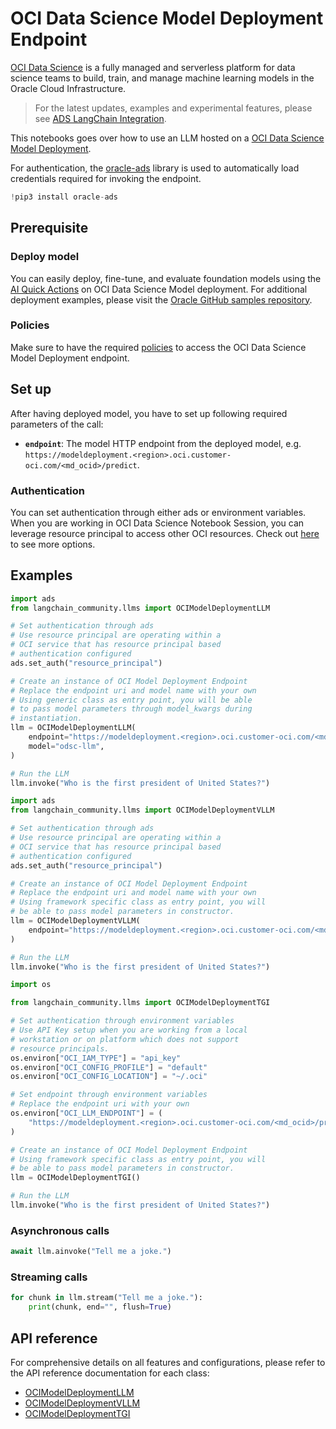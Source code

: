 # OCI Data Science Model Deployment Endpoint

[OCI Data Science](https://docs.oracle.com/en-us/iaas/data-science/using/home.htm) is a fully managed and serverless platform for data science teams to build, train, and manage machine learning models in the Oracle Cloud Infrastructure.

> For the latest updates, examples and experimental features, please see [ADS LangChain Integration](https://accelerated-data-science.readthedocs.io/en/latest/user_guide/large_language_model/langchain_models.html).

This notebooks goes over how to use an LLM hosted on a [OCI Data Science Model Deployment](https://docs.oracle.com/en-us/iaas/data-science/using/model-dep-about.htm).

For authentication, the [oracle-ads](https://accelerated-data-science.readthedocs.io/en/latest/user_guide/cli/authentication.html) library is used to automatically load credentials required for invoking the endpoint.


```python
!pip3 install oracle-ads
```

## Prerequisite

### Deploy model
You can easily deploy, fine-tune, and evaluate foundation models using the [AI Quick Actions](https://docs.oracle.com/en-us/iaas/data-science/using/ai-quick-actions.htm) on OCI Data Science Model deployment. For additional deployment examples, please visit the [Oracle GitHub samples repository](https://github.com/oracle-samples/oci-data-science-ai-samples/blob/main/ai-quick-actions/llama3-with-smc.md). 

### Policies
Make sure to have the required [policies](https://docs.oracle.com/en-us/iaas/data-science/using/model-dep-policies-auth.htm#model_dep_policies_auth__predict-endpoint) to access the OCI Data Science Model Deployment endpoint.

## Set up

After having deployed model, you have to set up following required parameters of the call:

- **`endpoint`**: The model HTTP endpoint from the deployed model, e.g. `https://modeldeployment.<region>.oci.customer-oci.com/<md_ocid>/predict`. 


### Authentication

You can set authentication through either ads or environment variables. When you are working in OCI Data Science Notebook Session, you can leverage resource principal to access other OCI resources. Check out [here](https://accelerated-data-science.readthedocs.io/en/latest/user_guide/cli/authentication.html) to see more options. 

## Examples


```python
import ads
from langchain_community.llms import OCIModelDeploymentLLM

# Set authentication through ads
# Use resource principal are operating within a
# OCI service that has resource principal based
# authentication configured
ads.set_auth("resource_principal")

# Create an instance of OCI Model Deployment Endpoint
# Replace the endpoint uri and model name with your own
# Using generic class as entry point, you will be able
# to pass model parameters through model_kwargs during
# instantiation.
llm = OCIModelDeploymentLLM(
    endpoint="https://modeldeployment.<region>.oci.customer-oci.com/<md_ocid>/predict",
    model="odsc-llm",
)

# Run the LLM
llm.invoke("Who is the first president of United States?")
```


```python
import ads
from langchain_community.llms import OCIModelDeploymentVLLM

# Set authentication through ads
# Use resource principal are operating within a
# OCI service that has resource principal based
# authentication configured
ads.set_auth("resource_principal")

# Create an instance of OCI Model Deployment Endpoint
# Replace the endpoint uri and model name with your own
# Using framework specific class as entry point, you will
# be able to pass model parameters in constructor.
llm = OCIModelDeploymentVLLM(
    endpoint="https://modeldeployment.<region>.oci.customer-oci.com/<md_ocid>/predict",
)

# Run the LLM
llm.invoke("Who is the first president of United States?")
```


```python
import os

from langchain_community.llms import OCIModelDeploymentTGI

# Set authentication through environment variables
# Use API Key setup when you are working from a local
# workstation or on platform which does not support
# resource principals.
os.environ["OCI_IAM_TYPE"] = "api_key"
os.environ["OCI_CONFIG_PROFILE"] = "default"
os.environ["OCI_CONFIG_LOCATION"] = "~/.oci"

# Set endpoint through environment variables
# Replace the endpoint uri with your own
os.environ["OCI_LLM_ENDPOINT"] = (
    "https://modeldeployment.<region>.oci.customer-oci.com/<md_ocid>/predict"
)

# Create an instance of OCI Model Deployment Endpoint
# Using framework specific class as entry point, you will
# be able to pass model parameters in constructor.
llm = OCIModelDeploymentTGI()

# Run the LLM
llm.invoke("Who is the first president of United States?")
```

### Asynchronous calls


```python
await llm.ainvoke("Tell me a joke.")
```

### Streaming calls


```python
for chunk in llm.stream("Tell me a joke."):
    print(chunk, end="", flush=True)
```

## API reference

For comprehensive details on all features and configurations, please refer to the API reference documentation for each class:

* [OCIModelDeploymentLLM](https://python.langchain.com/api_reference/community/llms/langchain_community.llms.oci_data_science_model_deployment_endpoint.OCIModelDeploymentLLM.html)
* [OCIModelDeploymentVLLM](https://python.langchain.com/api_reference/community/llms/langchain_community.llms.oci_data_science_model_deployment_endpoint.OCIModelDeploymentVLLM.html)
* [OCIModelDeploymentTGI](https://python.langchain.com/api_reference/community/llms/langchain_community.llms.oci_data_science_model_deployment_endpoint.OCIModelDeploymentTGI.html)
